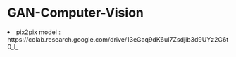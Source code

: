 # GAN-Computer-Vision

<li> pix2pix model : https://colab.research.google.com/drive/13eGaq9dK6uI7Zsdjib3d9UYz2G6t0_l_</li>
